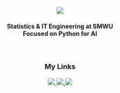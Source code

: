 <div align="center">
  <img src="https://capsule-render.vercel.app/api?type=blur&color=0:00c6ff,100:0072ff&height=250&text=YEIN%20KIM&animation=fadeIn&fontColor=ffffff&fontSize=40" />
</div>

<h4 align="center">
  Statistics & IT Engineering at SMWU</br>Focused on Python for AI</h4>

</br>
<h3 align="center">My Links</h3>

<div align="center">
  <a href="https://www.instagram.com/yeinee.k/">
    <img src="https://img.shields.io/badge/Instagram-E4405F?style=flat-square&logo=Instagram&logoColor=white"/>
  </a>
  <a href="https://www.notion.so/yein-kim/YEIN-9637dd9bcc8742ffbb40984e16b30e2c">
    <img src="https://img.shields.io/badge/Notion-000000?style=flat-square&logo=Notion&logoColor=white"/>
  </a>
  <a href="https://blog.naver.com/hztown">
    <img src="https://img.shields.io/badge/Naver-03C75A?style=flat-square&logo=Naver&logoColor=white"/>
  </a></br>
</div>
